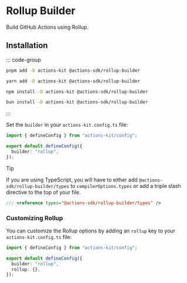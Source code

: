 # Rollup Builder

Build GitHub Actions using Rollup.

## Installation

::: code-group

```bash [pnpm]
pnpm add -D actions-kit @actions-sdk/rollup-builder
```

```bash [yarn]
yarn add -D actions-kit @actions-sdk/rollup-builder
```

```bash [npm]
npm install -D actions-kit @actions-sdk/rollup-builder
```

```bash [bun]
bun install -D actions-kit @actions-sdk/rollup-builder
```

:::

Set the `builder` in your `actions-kit.config.ts` file:

```ts [actions-kit.config.ts]
import { defineConfig } from "actions-kit/config";

export default defineConfig({
  builder: "rollup",
});
```

> [!TIP]
> If you are using TypeScript, you will have to either add `@actions-sdk/rollup-builder/types` to `compilerOptions.types` or add a triple slash directive to the top of your file.

```ts
/// <reference types="@actions-sdk/rollup-builder/types" />
```

### Customizing Rollup

You can customize the Rollup options by adding an `rollup` key to your `actions-kit.config.ts` file:

```ts [actions-kit.config.ts]
import { defineConfig } from "actions-kit/config";

export default defineConfig({
  builder: "rollup",
  rollup: {},
});
```
